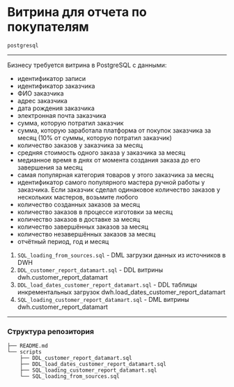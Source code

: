 # Витрина для отчета по покупателям

`postgresql`

---

Бизнесу требуется витрина в PostgreSQL с данными:
* идентификатор записи
* идентификатор заказчика
* ФИО заказчика
* адрес заказчика
* дата рождения заказчика
* электронная почта заказчика
* сумма, которую потратил заказчик
* сумма, которую заработала платформа от покупок заказчика за месяц (10% от суммы, которую потратил заказчик)
* количество заказов у заказчика за месяц
* средняя стоимость одного заказа у заказчика за месяц
* медианное время в днях от момента создания заказа до его завершения за месяц
* самая популярная категория товаров у этого заказчика за месяц
* идентификатор самого популярного мастера ручной работы у заказчика. Если заказчик сделал одинаковое количество заказов у нескольких мастеров, возьмите любого
* количество созданных заказов за месяц
* количество заказов в процессе изготовки за месяц
* количество заказов в доставке за месяц
* количество завершённых заказов за месяц
* количество незавершённых заказов за месяц
* отчётный период, год и месяц

1) `SQL_loading_from_sources.sql` - DML загрузки данных из источников в DWH
2) `DDL_customer_report_datamart.sql` - DDL витрины dwh.customer_report_datamart
3) `DDL_load_dates_customer_report_datamart.sql` - DDL таблицы инкрементальных загрузок dwh.load_dates_customer_report_datamart
4) `SQL_loading_customer_report_datamart.sql` - DML витрины dwh.customer_report_datamart

---

### Структура репозитория

```
├── README.md
└── scripts
    ├── DDL_customer_report_datamart.sql
    ├── DDL_load_dates_customer_report_datamart.sql
    ├── SQL_loading_customer_report_datamart.sql
    └── SQL_loading_from_sources.sql
```
